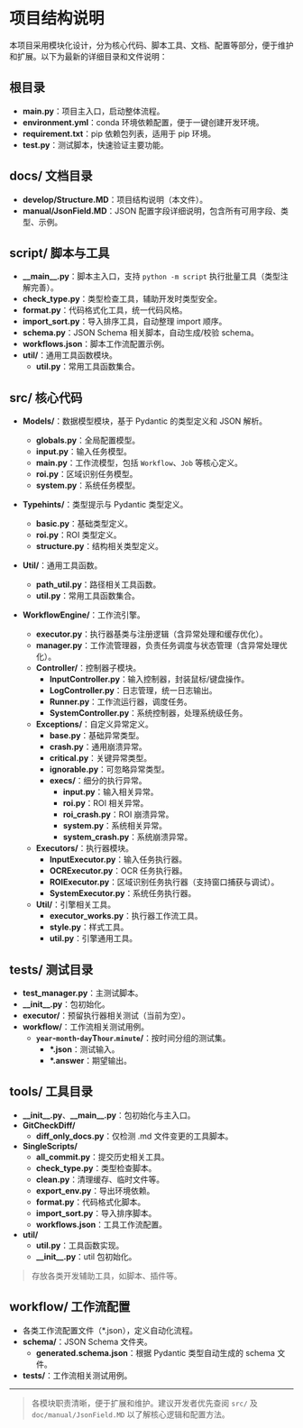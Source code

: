 # 项目结构说明

本项目采用模块化设计，分为核心代码、脚本工具、文档、配置等部分，便于维护和扩展。以下为最新的详细目录和文件说明：

## 根目录

- **main.py**：项目主入口，启动整体流程。
- **environment.yml**：conda 环境依赖配置，便于一键创建开发环境。
- **requirement.txt**：pip 依赖包列表，适用于 pip 环境。
- **test.py**：测试脚本，快速验证主要功能。

## docs/ 文档目录

- **develop/Structure.MD**：项目结构说明（本文件）。
- **manual/JsonField.MD**：JSON 配置字段详细说明，包含所有可用字段、类型、示例。

## script/ 脚本与工具

- **\_\_main\_\_.py**：脚本主入口，支持 `python -m script` 执行批量工具（类型注解完善）。
- **check_type.py**：类型检查工具，辅助开发时类型安全。
- **format.py**：代码格式化工具，统一代码风格。
- **import_sort.py**：导入排序工具，自动整理 import 顺序。
- **schema.py**：JSON Schema 相关脚本，自动生成/校验 schema。
- **workflows.json**：脚本工作流配置示例。
- **util/**：通用工具函数模块。
  - **util.py**：常用工具函数集合。

## src/ 核心代码

- **Models/**：数据模型模块，基于 Pydantic 的类型定义和 JSON 解析。

  - **globals.py**：全局配置模型。
  - **input.py**：输入任务模型。
  - **main.py**：工作流模型，包括 `Workflow`、`Job` 等核心定义。
  - **roi.py**：区域识别任务模型。
  - **system.py**：系统任务模型。

- **Typehints/**：类型提示与 Pydantic 类型定义。

  - **basic.py**：基础类型定义。
  - **roi.py**：ROI 类型定义。
  - **structure.py**：结构相关类型定义。

- **Util/**：通用工具函数。

  - **path_util.py**：路径相关工具函数。
  - **util.py**：常用工具函数集合。

- **WorkflowEngine/**：工作流引擎。
  - **executor.py**：执行器基类与注册逻辑（含异常处理和缓存优化）。
  - **manager.py**：工作流管理器，负责任务调度与状态管理（含异常处理优化）。
  - **Controller/**：控制器子模块。
    - **InputController.py**：输入控制器，封装鼠标/键盘操作。
    - **LogController.py**：日志管理，统一日志输出。
    - **Runner.py**：工作流运行器，调度任务。
    - **SystemController.py**：系统控制器，处理系统级任务。
  - **Exceptions/**：自定义异常定义。
    - **base.py**：基础异常类型。
    - **crash.py**：通用崩溃异常。
    - **critical.py**：关键异常类型。
    - **ignorable.py**：可忽略异常类型。
    - **execs/**：细分的执行异常。
      - **input.py**：输入相关异常。
      - **roi.py**：ROI 相关异常。
      - **roi_crash.py**：ROI 崩溃异常。
      - **system.py**：系统相关异常。
      - **system_crash.py**：系统崩溃异常。
  - **Executors/**：执行器模块。
    - **InputExecutor.py**：输入任务执行器。
    - **OCRExecutor.py**：OCR 任务执行器。
    - **ROIExecutor.py**：区域识别任务执行器（支持窗口捕获与调试）。
    - **SystemExecutor.py**：系统任务执行器。
  - **Util/**：引擎相关工具。
    - **executor_works.py**：执行器工作流工具。
    - **style.py**：样式工具。
    - **util.py**：引擎通用工具。

## tests/ 测试目录

- **test_manager.py**：主测试脚本。
- **\_\_init\_\_.py**：包初始化。
- **executor/**：预留执行器相关测试（当前为空）。
- **workflow/**：工作流相关测试用例。
  - **`year`-`month`-`day`T`hour`.`minute`/**：按时间分组的测试集。
    - **\*.json**：测试输入。
    - **\*.answer**：期望输出。

## tools/ 工具目录

- **\_\_init\_\_.py**、**\_\_main\_\_.py**：包初始化与主入口。
- **GitCheckDiff/**
  - **diff_only_docs.py**：仅检测 .md 文件变更的工具脚本。
- **SingleScripts/**
  - **all_commit.py**：提交历史相关工具。
  - **check_type.py**：类型检查脚本。
  - **clean.py**：清理缓存、临时文件等。
  - **export_env.py**：导出环境依赖。
  - **format.py**：代码格式化脚本。
  - **import_sort.py**：导入排序脚本。
  - **workflows.json**：工具工作流配置。
- **util/**
  - **util.py**：工具函数实现。
  - **\_\_init\_\_.py**：util 包初始化。

> 存放各类开发辅助工具，如脚本、插件等。

## workflow/ 工作流配置

- 各类工作流配置文件（\*.json），定义自动化流程。
- **schema/**：JSON Schema 文件夹。
  - **generated.schema.json**：根据 Pydantic 类型自动生成的 schema 文件。
- **tests/**：工作流相关测试用例。

---

> 各模块职责清晰，便于扩展和维护。建议开发者优先查阅 `src/` 及 `doc/manual/JsonField.MD` 以了解核心逻辑和配置方法。
